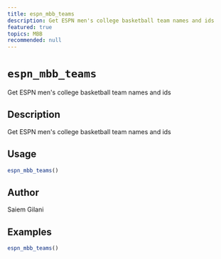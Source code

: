 ```yaml
---
title: espn_mbb_teams
description: Get ESPN men's college basketball team names and ids
featured: true
topics: MBB
recommended: null
---
```

# `espn_mbb_teams`

Get ESPN men's college basketball team names and ids


## Description

Get ESPN men's college basketball team names and ids


## Usage

```r
espn_mbb_teams()
```


## Author

Saiem Gilani


## Examples

```r
espn_mbb_teams()
```


